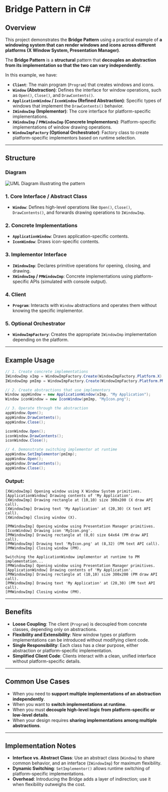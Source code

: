 # **Bridge Pattern** in **C#**

## Overview

This project demonstrates the **Bridge Pattern** using a practical example of **a windowing system that can render windows and icons across different platforms (X Window System, Presentation Manager)**.

The **Bridge Pattern** is a **structural** pattern that **decouples an abstraction from its implementation so that the two can vary independently**.

In this example, we have:

*   **`Client`**: The main program (`Program`) that creates windows and icons.
*   **`Window` (Abstraction)**: Defines the interface for window operations, such as `Open()`, `Close()`, and `DrawContents()`.
*   **`ApplicationWindow` / `IconWindow` (Refined Abstraction)**: Specific types of windows that implement the `DrawContents()` behavior.
*   **`IWindowImp` (Implementor)**: The core interface for platform-specific implementations.
*   **`XWindowImp` / `PMWindowImp` (Concrete Implementors)**: Platform-specific implementations of window drawing operations.
*   **`WindowImpFactory` (Optional Orchestrator)**: Factory class to create platform-specific implementors based on runtime selection.

---

## Structure

### Diagram

![UML Diagram illustrating the pattern](diagram_placeholder.png)

### 1. Core Interface / Abstract Class

*   **`Window`**: Defines high-level operations like `Open()`, `Close()`, `DrawContents()`, and forwards drawing operations to `IWindowImp`.

### 2. Concrete Implementations

*   **`ApplicationWindow`**: Draws application-specific contents.
*   **`IconWindow`**: Draws icon-specific contents.

### 3. Implementor Interface

*   **`IWindowImp`**: Declares primitive operations for opening, closing, and drawing.
*   **`XWindowImp` / `PMWindowImp`**: Concrete implementations using platform-specific APIs (simulated with console output).

### 4. Client

*   **`Program`**: Interacts with `Window` abstractions and operates them without knowing the specific implementor.

### 5. Optional Orchestrator

*   **`WindowImpFactory`**: Creates the appropriate `IWindowImp` implementation depending on the platform.

---

## Example Usage

```csharp
// 1. Create concrete implementations
IWindowImp xImp = WindowImpFactory.Create(WindowImpFactory.Platform.X);
IWindowImp pmImp = WindowImpFactory.Create(WindowImpFactory.Platform.PM);

// 2. Create abstractions that use implementors
Window appWindow = new ApplicationWindow(xImp, "My Application");
Window iconWindow = new IconWindow(pmImp, "MyIcon.png");

// 3. Operate through the abstraction
appWindow.Open();
appWindow.DrawContents();
appWindow.Close();

iconWindow.Open();
iconWindow.DrawContents();
iconWindow.Close();

// 4. Demonstrate switching implementor at runtime
appWindow.SetImplementor(pmImp);
appWindow.Open();
appWindow.DrawContents();
appWindow.Close();
```

### Output:

```
[XWindowImp] Opening window using X Window System primitives.
[ApplicationWindow] Drawing contents of 'My Application'.
[XWindowImp] Drawing rectangle at (10,10) size 300x200 (X draw API call).
[XWindowImp] Drawing text 'My Application' at (20,30) (X text API call).
[XWindowImp] Closing window (X).

[PMWindowImp] Opening window using Presentation Manager primitives.
[IconWindow] Drawing icon 'MyIcon.png'.
[PMWindowImp] Drawing rectangle at (0,0) size 64x64 (PM draw API call).
[PMWindowImp] Drawing text 'MyIcon.png' at (8,32) (PM text API call).
[PMWindowImp] Closing window (PM).

Switching the ApplicationWindow implementor at runtime to PM implementation...
[PMWindowImp] Opening window using Presentation Manager primitives.
[ApplicationWindow] Drawing contents of 'My Application'.
[PMWindowImp] Drawing rectangle at (10,10) size 300x200 (PM draw API call).
[PMWindowImp] Drawing text 'My Application' at (20,30) (PM text API call).
[PMWindowImp] Closing window (PM).
```

---

## Benefits

*   **Loose Coupling**: The client (`Program`) is decoupled from concrete classes, depending only on abstractions.
*   **Flexibility and Extensibility**: New window types or platform implementations can be introduced without modifying client code.
*   **Single Responsibility**: Each class has a clear purpose, either abstraction or platform-specific implementation.
*   **Simplified Client Code**: Clients interact with a clean, unified interface without platform-specific details.

---

## Common Use Cases

*   When you need to **support multiple implementations of an abstraction independently**.
*   When you want to **switch implementations at runtime**.
*   When you must **decouple high-level logic from platform-specific or low-level details**.
*   When your design requires **sharing implementations among multiple abstractions**.

---

## Implementation Notes

*   **Interface vs. Abstract Class**: Use an abstract class (`Window`) to share common behavior, and an interface (`IWindowImp`) for maximum flexibility.
*   **Dynamic Switching**: `SetImplementor()` allows runtime switching of platform-specific implementations.
*   **Overhead**: Introducing the Bridge adds a layer of indirection; use it when flexibility outweighs the cost.
